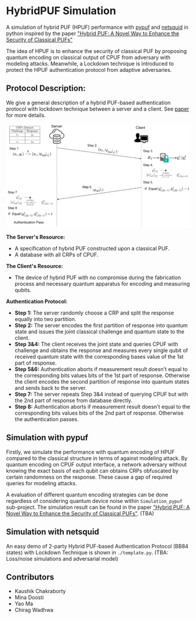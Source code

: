 # HybridPUF Simulation
A simulation of hybrid PUF (HPUF) performance with [pypuf](https://github.com/nils-wisiol/pypuf) and [netsquid](https://netsquid.org) in python inspired by the paper ["Hybrid PUF: A Novel Way to Enhance the Security of Classical PUFs"](https://arxiv.org/abs/2110.09469)

The idea of HPUF is to enhance the security of classical PUF by proposing quantum encoding on classical output of CPUF from adversary with modeling attacks. Meanwhile, a Lockdown technique is introduced to protect the HPUF authentication protocol from adaptive adversaries.

## Protocol Description:
We give a general description of a hybrid PUF-based authentication protocol with lockdown technique between a server and a client. See [paper](https://arxiv.org/abs/2110.09469) for more details.

<img alt="alt_text" width="2000px" src="images/HPUF_protocol.png" />

**The Server's Resource:**

* A specification of hybrid PUF constructed upon a classical PUF.
* A database with all CRPs of CPUF.

**The Client's Resource:**

* The device of hybrid PUF with no compromise during the fabrication process and necessary quantum apparatus for encoding and measuring qubits.

**Authentication Protocol:**

* **Step 1:** The server randomly choose a CRP and split the response equally into two partition.
* **Step 2:** The server encodes the first partition of response into quantum state and issues the joint classical challenge and quantum state to the client.           
* **Step 3&4:** The client receives the joint state and queries CPUF with challenge and obtains the response and measures every single qubit of received quantum state with the corresponding bases value of the 1st part of response. 
* **Step 5&6:** Authentication aborts if measurement result doesn't equal to the corresponding bits values bits of the 1st part of response. Otherwise the client encodes the second partition of response into quantum states and sends back to the server.
* **Step 7:** The server repeats Step 3&4 instead of querying CPUF but with the 2nd part of response from database directly. 
* **Step 8:** Authentication aborts if measurement result doesn't equal to the corresponding bits values bits of the 2nd part of response. Otherwise the authentication passes.


## Simulation with pypuf
Firstly, we simulate the performance with quantum encoding of HPUF compared to the classical structure in terms of against modeling attack. By quantum encoding on CPUF output interface, a network adversary without knowing the exact basis of each qubit can obtains CRPs obfuscated by certain randomness on the response. These cause a gap of required queries for modeling attacks. 

A evaluation of different quantum encoding strategies can be done regardless of considering quantum device noise within ```Simulation_pypuf``` sub-project. The simulation result can be found in the paper ["Hybrid PUF: A Novel Way to Enhance the Security of Classical PUFs"](https://arxiv.org/abs/2110.09469). (TBA)

## Simulation with netsquid

An easy demo of 2-party Hybrid PUF-based Authentication Protocol (BB84 states) with Lockdown Technique is shown in ```./template.py```. (TBA: Loss/noise simulations and adversarial model)

## Contributors
* Kaushik Chakraborty
* Mina Doosti
* Yao Ma
* Chirag Wadhwa
